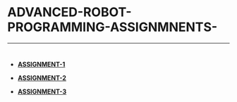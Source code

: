 # ADVANCED-ROBOT-PROGRAMMING-ASSIGNMNENTS-

---
# 
- __[ASSIGNMENT-1](https://github.com/Nirmalkumar-007/Advanced-Robot-Programming-ASSIGNMNENTS/tree/main/NK1_1)__ 
  
- __[ASSIGNMENT-2](https://github.com/Nirmalkumar-007/Advanced-Robot-Programming-ASSIGNMNENTS/tree/main/NK1_2)__ 
- __[ASSIGNMENT-3](https://github.com/Nirmalkumar-007/Advanced-Robot-Programming-ASSIGNMNENTS/tree/main/NK1_3)__ 


